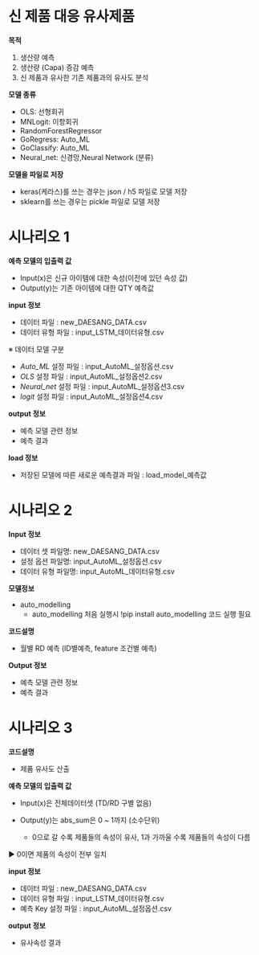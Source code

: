 # 신 제품 대응 유사제품

**목적**

1.	생산량 예측 
2.	생산량 (Capa) 증감 예측
3.	신 제품과 유사한 기존 제품과의 유사도 분석   

**모델 종류**

- OLS: 선형회귀
- MNLogit: 이항회귀
- RandomForestRegressor
- GoRegress: Auto_ML
- GoClassify: Auto_ML
- Neural_net: 신경망,Neural Network (분류)

**모델을 파일로 저장**

- keras(케라스)를 쓰는 경우는 json / h5 파일로 모델 저장
- sklearn를 쓰는 경우는 pickle 파일로 모델 저장

# 시나리오 1

**예측 모델의 입출력 값**

- Input(x)은 신규 아이템에 대한 속성(이전에 있던 속성 값)
- Output(y)는 기존 아이템에 대한 QTY 예측값

**input 정보**

- 데이터 파일 : new_DAESANG_DATA.csv
- 데이터 유형 파일 : input_LSTM_데이터유형.csv

※ 데이터 모델 구분

- _Auto_ML_ 설정 파일 : input_AutoML_설정옵션.csv
- _OLS_ 설정 파일 : input_AutoML_설정옵션2.csv
- _Neural_net_ 설정 파일 : input_AutoML_설정옵션3.csv
- _logit_ 설정 파일 : input_AutoML_설정옵션4.csv

**output 정보**

- 예측 모델 관련 정보
- 예측 결과

**load 정보**

- 저장된 모델에 따른 새로운 예측결과 파일 : load_model_예측값

# 시나리오 2

**Input 정보**

- 데이터 셋 파일명: new_DAESANG_DATA.csv
- 설정 옵션 파일명: input_AutoML_설정옵션.csv
- 데이터 유형 파일명: input_AutoML_데이터유형.csv

**모델정보**

- auto_modelling
  - auto_modelling 처음 실행시 !pip install auto_modelling 코드 실행 필요

**코드설명**

- 월별 RD 예측 (ID별예측, feature 조건별 예측)

**Output 정보**

- 예측 모델 관련 정보
- 예측 결과

# 시나리오 3

**코드설명**

- 제품 유사도 산출

**예측 모델의 입출력 값**

- Input(x)은 전체데이터셋 (TD/RD 구별 없음)
- Output(y)는 abs_sum은 0 ~ 1까지 (소수단위)

  - 0으로 갈 수록 제품들의 속성이 유사, 1과 가까울 수록 제품들의 속성이 다름

▶ 0이면 제품의 속성이 전부 일치

**input 정보**

- 데이터 파일 : new_DAESANG_DATA.csv
- 데이터 유형 파일 : input_LSTM_데이터유형.csv
- 예측 Key 설정 파일 : input_AutoML_설정옵션.csv


**output 정보**

- 유사속성 결과
